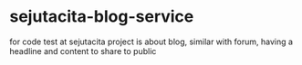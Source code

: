 # sejutacita-blog-service
for code test at sejutacita
project is about blog, similar with forum, having a headline and content to share to public
